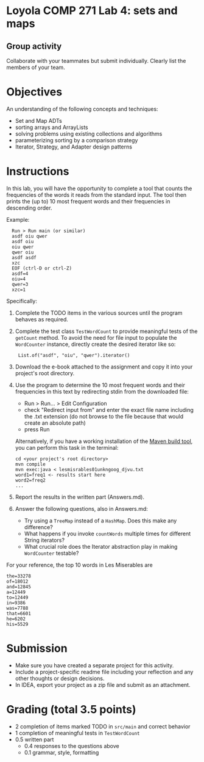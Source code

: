 # Loyola COMP 271 Lab 4: sets and maps

## Group activity

Collaborate with your teammates but submit individually.
Clearly list the members of your team.

# Objectives

An understanding of the following concepts and techniques:

- Set and Map ADTs
- sorting arrays and ArrayLists
- solving problems using existing collections and algorithms
- parameterizing sorting by a comparison strategy
- Iterator, Strategy, and Adapter design patterns

# Instructions

In this lab, you will have the opportunity to complete a tool that counts the frequencies
of the words it reads from the standard input.
The tool then prints the (up to) 10 most frequent words and their frequencies in descending order.

Example:

      Run > Run main (or similar)
      asdf oiu qwer
      asdf oiu
      oiu qwer
      qwer oiu
      asdf asdf
      xzc
      EOF (ctrl-D or ctrl-Z)
      asdf=4
      oiu=4
      qwer=3
      xzc=1

Specifically:

1. Complete the TODO items in the various sources until the program behaves as required.
1. Complete the test class `TestWordCount` to provide meaningful tests of the `getCount` method.
   To avoid the need for file input to populate the `WordCounter` instance,
   directly create the desired iterator like so:

        List.of("asdf", "oiu", "qwer").iterator()

1. Download the e-book attached to the assignment and copy it into your project's root directory.
1. Use the program to determine the 10 most frequent words and their frequencies in this text by redirecting stdin from the downloaded file:
    - Run > Run... > Edit Configuration 
    - check "Redirect input from" and enter the exact file name including the .txt extension
      (do not browse to the file because that would create an absolute path)
    - press Run
    
   Alternatively, if you have a working installation of the [Maven build tool](https://maven.apache.org/), you can perform this task in the terminal:

       cd <your project's root directory>
       mvn compile
       mvn exec:java < lesmisrables01unkngoog_djvu.txt
       word1=freq1 <- results start here
       word2=freq2
       ...

1. Report the results in the written part (Answers.md).
1. Answer the following questions, also in Answers.md:
   - Try using a `TreeMap` instead of a `HashMap`. Does this make any difference?
   - What happens if you invoke `countWords` multiple times for different String iterators?
   - What crucial role does the Iterator abstraction play in making `WordCounter` testable?
   
For your reference, the top 10 words in Les Miserables are

```
the=33278
of=18012
and=12845
a=12449
to=12449
in=9386
was=7788
that=6601
he=6202
his=5529
```


# Submission

-    Make sure you have created a separate project for this activity.
-    Include a project-specific readme file including your reflection and any other thoughts or design decisions.
-    In IDEA, export your project as a zip file and submit as an attachment.


# Grading (total 3.5 points)

- 2 completion of items marked TODO in `src/main` and correct behavior
- 1 completion of meaningful tests in `TestWordCount`
- 0.5 written part
  - 0.4 responses to the questions above
  - 0.1 grammar, style, formatting
